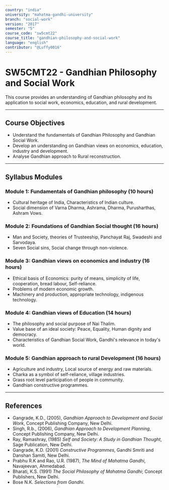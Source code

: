 ```yaml
---
country: "india"
university: "mahatma-gandhi-university"
branch: "social-work"
version: "2017"
semester: "5"
course_code: "sw5cmt22"
course_title: "gandhian-philosophy-and-social-work"
language: "english"
contributor: "@Luffy0016"
---
```

# SW5CMT22 - Gandhian Philosophy and Social Work

This course provides an understanding of Gandhian philosophy and its application to social work, economics, education, and rural development.

---
## Course Objectives

* Understand the fundamentals of Gandhian Philosophy and Gandhian Social Work.
* Develop an understanding on Gandhian views on economics, education, industry and development.
* Analyse Gandhian approach to Rural reconstruction.

---
## Syllabus Modules

### Module 1: Fundamentals of Gandhian philosophy (10 hours)
* Cultural heritage of India, Characteristics of Indian culture.
* Social dimension of Varna Dharma, Ashrama, Dharma, Purusharthas, Ashram Vows.

### Module 2: Foundations of Gandhian Social thought (16 hours)
* Man and Society, theories of Trusteeship, Panchayat Raj, Swadeshi and Sarvodaya.
* Seven Social sins, Social change through non-violence.

### Module 3: Gandhian views on economics and industry (16 hours)
* Ethical basis of Economics: purity of means, simplicity of life, cooperation, bread labour, Self-reliance.
* Problems of modern economic growth.
* Machinery and production, appropriate technology, indigenous technology.

### Module 4: Gandhian views of Education (14 hours)
* The philosophy and social purpose of Nai Thalim.
* Value base of an ideal society: Peace, Equality, Human dignity and democracy.
* Characteristics of Gandhian Social Work, Gandhi's relevance in today's world.

### Module 5: Gandhian approach to rural Development (16 hours)
* Agriculture and industry, Local source of energy and raw materials.
* Charka as a symbol of self-reliance, village industries.
* Grass root level participation of people in community.
* Gandhian constructive programmes.

---
## References
* Gangrade, K.D., (2005), *Gandhian Approach to Development and Social Work*, Concept Publishing Company, New Delhi.
* Singh, R.b., (2006), *Gandhian Approach to Development Planning*, Concept Publishing Company, New Delhi.
* Ray, Ramashray, (1985) *Self and Society: A Study in Gandhian Thought*, Sage Publication, New Delhi.
* Gangrade, K.D. (2001) *Constructive Programmes*, Gandhi Smriti and Danshan Samiti, New Delhi.
* Prabhu R.K and Rao, U.R. (1987), *The Mind of Mahatma Gandhi*, Navajeevan, Ahmedabad.
* Bharati, K.S. (1991) *The Social Philosophy of Mahatma Gandhi*; Concept Publishers, New Delhi.
* Bose N.K. *Selections from Gandhi*.